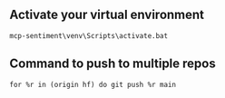 ## Activate your virtual environment
```mcp-sentiment\venv\Scripts\activate.bat``` 

## Command to push to multiple repos
```for %r in (origin hf) do git push %r main```